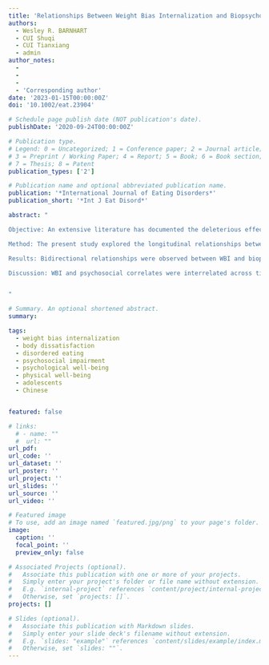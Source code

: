 ```yaml
---
title: 'Relationships Between Weight Bias Internalization and Biopsychosocial Health Outcomes: A Prospective Study in Chinese Adolescents'
authors:
  - Wesley R. BARNHART
  - CUI Shuqi
  - CUI Tianxiang
  - admin
author_notes:
  -
  -
  - 
  - 'Corresponding author'
date: '2023-01-15T00:00:00Z'
doi: '10.1002/eat.23904'

# Schedule page publish date (NOT publication's date).
publishDate: '2020-09-24T00:00:00Z'

# Publication type.
# Legend: 0 = Uncategorized; 1 = Conference paper; 2 = Journal article;
# 3 = Preprint / Working Paper; 4 = Report; 5 = Book; 6 = Book section;
# 7 = Thesis; 8 = Patent
publication_types: ['2']

# Publication name and optional abbreviated publication name.
publication: '*International Journal of Eating Disorders*'
publication_short: '*Int J Eat Disord*'

abstract: "

Objective: An extensive literature has documented the deleterious effects of weight bias internalization (WBI) on biopsychosocial health outcomes. Still, this research is largely confined to the Western context. Furthermore, few studies have explored associations between WBI and biopsychosocial health outcomes, including in non-Western adolescent populations. 

Method: The present study explored the longitudinal relationships between WBI and body dissatisfaction, disordered eating, psychosocial impairment related to eating disorder features, and psychological and physical well-being in a sample (*N* = 1549; aged 11-18 years at baseline) of Chinese adolescents. Relationships between study variables were examined between two waves of data measurement (Time 1, baseline, and Time 2, 6-month). Crosslagged and multivariate models were used to explore prospective relationships between WBI and biopsychosocial correlates. 

Results: Bidirectional relationships were observed between WBI and biopsychosocial correlates in Chinese adolescents. Adjusting for covariates and other predictor variables, higher body dissatisfaction, disordered eating, psychosocial impairment, and psychological distress at Time 1 predicted higher WBI at Time 2. Furthermore, higher WBI at Time 1 predicted higher body dissatisfaction, disordered eating, psychosocial impairment, and psychological distress at Time 2. 

Discussion: WBI and psychosocial correlates were interrelated across time in Chinese adolescents. Improving WBI might be promising in the prevention of eating and body image disturbances and diminished psychosocial well-being. Similarly, reducing eating and body image disturbances and improving psychosocial well-being might be useful prevention targets in reducing WBI in Chinese adolescents. 


"

# Summary. An optional shortened abstract.
summary: 

tags:
  - weight bias internalization
  - body dissatisfaction
  - disordered eating
  - psychosocial impairment
  - psychological well-being
  - physical well-being
  - adolescents
  - Chinese


featured: false

# links:
  # - name: ""
  #  url: ""
url_pdf: 
url_code: ''
url_dataset: ''
url_poster: ''
url_project: ''
url_slides: ''
url_source: ''
url_video: ''

# Featured image
# To use, add an image named `featured.jpg/png` to your page's folder.
image:
  caption: ''
  focal_point: ''
  preview_only: false

# Associated Projects (optional).
#   Associate this publication with one or more of your projects.
#   Simply enter your project's folder or file name without extension.
#   E.g. `internal-project` references `content/project/internal-project/index.md`.
#   Otherwise, set `projects: []`.
projects: []

# Slides (optional).
#   Associate this publication with Markdown slides.
#   Simply enter your slide deck's filename without extension.
#   E.g. `slides: "example"` references `content/slides/example/index.md`.
#   Otherwise, set `slides: ""`.
---
```

